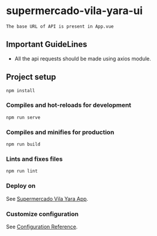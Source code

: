 # supermercado-vila-yara-ui
```
The base URL of API is present in App.vue
```
## Important GuideLines
* All the api requests should be made using axios module.

## Project setup
```
npm install
```

### Compiles and hot-reloads for development
```
npm run serve
```

### Compiles and minifies for production
```
npm run build
```

### Lints and fixes files
```
npm run lint
```
### Deploy on
See [Supermercado Vila Yara App](https://supermercado-vila-yara.netlify.app/).

### Customize configuration
See [Configuration Reference](https://cli.vuejs.org/config/).
